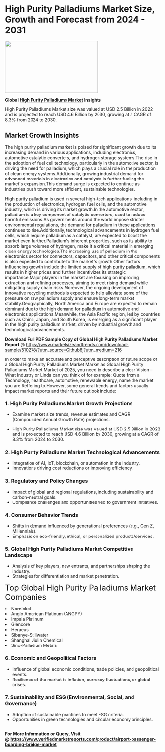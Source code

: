<H1>High Purity Palladiums Market Size, Growth and Forecast from 2024 - 2031</H1><img class="aligncenter size-medium wp-image-584254" src="https://thirdeyenews.in/wp-content/uploads/2024/09/Global-Market-Research-300x168.jpeg" alt="" width="300" height="168" /><p><strong>Global&nbsp;<a href="https://www.marketsizeandtrends.com/download-sample/510278/?utm_source=Github8j?utm_medium=216">High Purity Palladiums Market</a> Insights</strong></p><p>High Purity Palladiums Market size was valued at USD 2.5 Billion in 2022 and is projected to reach USD 4.6 Billion by 2030, growing at a CAGR of 8.3% from 2024 to 2030.</p><p><h2>Market Growth Insights</h2> <p>The high purity palladium market is poised for significant growth due to its increasing demand in various applications, including electronics, automotive catalytic converters, and hydrogen storage systems.The rise in the adoption of fuel cell technology, particularly in the automotive sector, is driving the need for palladium, which plays a crucial role in the production of clean energy systems.Additionally, growing industrial demand for advanced materials in electronics and catalysts is further fueling the market's expansion.This demand surge is expected to continue as industries push toward more efficient, sustainable technologies.</p> <p>High purity palladium is used in several high-tech applications, including in the production of electronics, hydrogen fuel cells, and the automotive industry, which is driving its market growth.In the automotive sector, palladium is a key component of catalytic converters, used to reduce harmful emissions.As governments around the world impose stricter environmental regulations, the demand for palladium in these applications continues to rise.Additionally, technological advancements in hydrogen fuel cells, which require palladium as a catalyst, are expected to boost the market even further.Palladium's inherent properties, such as its ability to absorb large volumes of hydrogen, make it a critical material in emerging clean energy technologies.The increasing use of palladium in the electronics sector for connectors, capacitors, and other critical components is also expected to contribute to the market's growth.Other factors influencing growth include the limited supply of high purity palladium, which results in higher prices and further incentivizes its strategic importance.Major players in the market are focusing on improving extraction and refining processes, aiming to meet rising demand while mitigating supply chain risks.Moreover, the ongoing development of innovative recycling methods is expected to help alleviate some of the pressure on raw palladium supply and ensure long-term market stability.Geographically, North America and Europe are expected to remain dominant due to the high demand for palladium in automotive and electronics applications.Meanwhile, the Asia Pacific region, led by countries such as China, Japan, and South Korea, is emerging as a significant player in the high purity palladium market, driven by industrial growth and technological advancements.<p><span class=""><strong>Download Full PDF Sample Copy of Global High Purity Palladiums Market Report</strong> @ <a href="https://www.marketsizeandtrends.com/download-sample/510278/?utm_source=Github8j?utm_medium=216" target="_blank">https://www.marketsizeandtrends.com/download-sample/510278/?utm_source=Github8j?utm_medium=216</a></span></p><p>In order to make an accurate and perceptive description of future scope of a Global&nbsp;High Purity Palladiums Market Market as Global&nbsp;High Purity Palladiums Market Market of 2025, you need to describe a clear Vision &ndash; What Industry or Linda can you think of for example: Quote from a Technology, healthcare, automotive, renewable energy, name the market you are Reffering to.However, some general trends and factors usually impact market reports and their future outlook include:</p><h3>1.&nbsp;<strong>High Purity Palladiums Market Growth Projections</strong></h3><ul><li>Examine market size trends, revenue estimates and CAGR (Compounded Annual Growth Rate) projections.</li><li><p>High Purity Palladiums Market size was valued at USD 2.5 Billion in 2022 and is projected to reach USD 4.6 Billion by 2030, growing at a CAGR of 8.3% from 2024 to 2030.</p></li></ul><h3>2.&nbsp;<strong>High Purity Palladiums Market Technological Advancements</strong></h3><ul><li>Integration of AI, IoT, blockchain, or automation in the industry.</li><li>Innovations driving cost reductions or improving efficiency.</li></ul><h3>3.&nbsp;<strong>Regulatory and Policy Changes</strong></h3><ul><li>Impact of global and regional regulations, including sustainability and carbon-neutral goals.</li><li>Compliance challenges and opportunities tied to government initiatives.</li></ul><h3>4.&nbsp;<strong>Consumer Behavior Trends</strong></h3><ul><li>Shifts in demand influenced by generational preferences (e.g., Gen Z, Millennials).</li><li>Emphasis on eco-friendly, ethical, or personalized products/services.</li></ul><h3>5.&nbsp;<strong>Global High Purity Palladiums Market Competitive Landscape</strong></h3><ul><li>Analysis of key players, new entrants, and partnerships shaping the industry.</li><li>Strategies for differentiation and market penetration.</li></ul><p data-pm-slice="1 1 []"><span style="color: inherit; font-family: inherit; font-size: 25px;">Top Global High Purity Palladiums Market Companies</span></p><div class="" data-test-id=""><p><li>Nornickel</li><li> Anglo American Platinum (ANGPY)</li><li> Impala Platinum</li><li> Glencore</li><li> Heraeus</li><li> Sibanye-Stillwater</li><li> Shanghai Jiulin Chemical</li><li> Sino-Palladium Metals</li></p></div><h3>6.&nbsp;<strong>Economic and Geopolitical Factors</strong></h3><ul><li>Influence of global economic conditions, trade policies, and geopolitical events.</li><li>Resilience of the market to inflation, currency fluctuations, or global crises.</li></ul><h3>7.&nbsp;<strong>Sustainability and ESG (Environmental, Social, and Governance)</strong></h3><ul><li>Adoption of sustainable practices to meet ESG criteria.</li><li>Opportunities in green technologies and circular economy principles.</li></ul><h2><strong style="font-size: 14px;">For More Information or Query, Visit @&nbsp;</strong><a style="background-color: #ffffff; font-size: 14px;" href="https://www.marketsizeandtrends.com/report/high-purity-palladiums-market/" target="_blank">https://www.verifiedmarketreports.com/product/airport-passenger-boarding-bridge-market</a></h2>